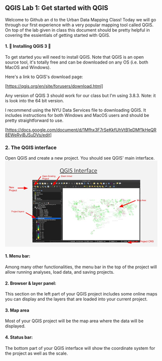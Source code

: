 ## QGIS Lab 1: Get started with QGIS

Welcome to Github an d to the Urban Data Mapping Class! Today we will go through our first experience with a very popular mapping tool called QGIS.
On top of the lab given in class this document should be pretty helpful in covering the essientials of getting started with QGIS.


#### 1. 🦑 Installing QGIS 3 🦀
To get started you will need to install QGIS. Note that QGIS is an open source tool, it's totally free and can be downloaded on any OS (i.e. both MacOS and Windows).

Here's a link to QGIS's download page:

[https://qgis.org/en/site/forusers/download.html]

Any version of QGIS 3 should work for our class but I'm using 3.8.3.
Note: it is look into the 64 bit  version.

I recommend using the NYU Data Services file to downloading QGIS. It includes instructions for both Windows and MacOS users and should be pretty straightforward to use.

[https://docs.google.com/document/d/1Mfhx3F7rSeKkfUhVtB1eDMf1kHeQR8EWeRyjBJSuDVs/edit]

### 2. The QGIS interface

Open QGIS and create a new project. You should see QGIS' main interface.
![alt text](https://github.com/avigailvantu/UDM2021/blob/main/class1/QGISInterface.jpg)

#### 1. Menu bar:
Among many other functionalities, the menu bar in the top of the project will allow running analyses, load data, and saving projects.  

#### 2. Browser & layer panel:
This section on the left part of your QGIS project includes some online maps you can display and the layers that are loaded into your current project.  

#### 3. Map area
Most of your QGIS project will be the map area where the data will be displayed.

#### 4. Status bar:
The bottom part of your QGIS interface will show the coordinate system for the project as well as the scale.
